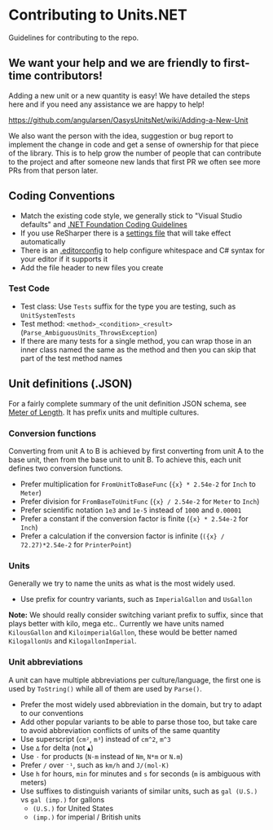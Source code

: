 ﻿# Contributing to Units.NET

Guidelines for contributing to the repo.

## We want your help and we are friendly to first-time contributors!
Adding a new unit or a new quantity is easy! We have detailed the steps here and if you need any assistance we are happy to help!

https://github.com/angularsen/OasysUnitsNet/wiki/Adding-a-New-Unit

We also want the person with the idea, suggestion or bug report to implement the change in code and get a sense of ownership for that piece of the library.
This is to help grow the number of people that can contribute to the project and after someone new lands that first PR we often see more PRs from that person later.

## Coding Conventions
* Match the existing code style, we generally stick to "Visual Studio defaults" and [.NET Foundation Coding Guidelines](https://github.com/dotnet/corefx/blob/master/Documentation/coding-guidelines/coding-style.md)
* If you use ReSharper there is a [settings file](https://github.com/angularsen/OasysUnitsNet/blob/master/OasysUnitsNet.sln.DotSettings) that will take effect automatically
* There is an [.editorconfig](https://github.com/angularsen/OasysUnitsNet/blob/master/.editorconfig) to help configure whitespace and C# syntax for your editor if it supports it
* Add the file header to new files you create

### Test Code
* Test class: Use `Tests` suffix for the type you are testing, such as `UnitSystemTests`
* Test method: `<method>_<condition>_<result>` (`Parse_AmbiguousUnits_ThrowsException`)
* If there are many tests for a single method, you can wrap those in an inner class named the same as the method and then you can skip that part of the test method names

## Unit definitions (.JSON)
For a fairly complete summary of the unit definition JSON schema, see [Meter of Length](https://github.com/angularsen/OasysUnitsNet/blob/master/Common/UnitDefinitions/Length.json). It has prefix units and multiple cultures.

### Conversion functions
Converting from unit A to B is achieved by first converting from unit A to the base unit, then from the base unit to unit B. To achieve this, each unit defines two conversion functions.

* Prefer multiplication for `FromUnitToBaseFunc` (`{x} * 2.54e-2` for `Inch` to `Meter`)
* Prefer division for `FromBaseToUnitFunc` (`{x} / 2.54e-2` for `Meter` to `Inch`)
* Prefer scientific notation `1e3` and `1e-5` instead of `1000` and `0.00001`
* Prefer a constant if the conversion factor is finite (`{x} * 2.54e-2` for `Inch`)
* Prefer a calculation if the conversion factor is infinite (`({x} / 72.27)*2.54e-2` for `PrinterPoint`)

### Units
Generally we try to name the units as what is the most widely used.

* Use prefix for country variants, such as `ImperialGallon` and `UsGallon`

**Note:** We should really consider switching variant prefix to suffix, since that plays better with kilo, mega etc.. Currently we have units named `KilousGallon` and `KiloimperialGallon`, these would be better named `KilogallonUs` and `KilogallonImperial`.

### Unit abbreviations
A unit can have multiple abbreviations per culture/language, the first one is used by `ToString()` while all of them are used by `Parse()`.

* Prefer the most widely used abbreviation in the domain, but try to adapt to our conventions
* Add other popular variants to be able to parse those too, but take care to avoid abbreviation conflicts of units of the same quantity
* Use superscript (`cm²`, `m³`) instead of `cm^2`, `m^3`
* Use `∆` for delta (not `▲`)
* Use `·` for products (`N·m` instead of `Nm`, `N*m` or `N.m`)
* Prefer `/` over `⁻¹`, such as `km/h` and `J/(mol·K)`
* Use `h` for hours, `min` for minutes and `s` for seconds (`m` is ambiguous with meters)
* Use suffixes to distinguish variants of similar units, such as `gal (U.S.)` vs `gal (imp.)` for gallons
  * `(U.S.)` for United States
  * `(imp.)` for imperial / British units
